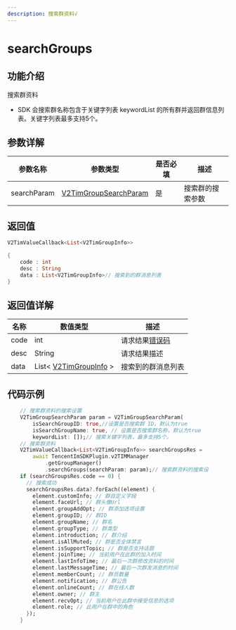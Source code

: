 ```yaml
---
description: 搜索群资料√
---
```


# searchGroups

## 功能介绍

搜索群资料

* SDK 会搜索群名称包含于关键字列表 keywordList 的所有群并返回群信息列表。关键字列表最多支持5个。

## 参数详解

| 参数名称        | 参数类型                                                                     | 是否必填 | 描述       |
| ----------- | ------------------------------------------------------------------------ | ---- | -------- |
| searchParam | [V2TimGroupSearchParam](../guan-jian-lei/group/v2timgroupsearchparam.md) | 是    | 搜索群的搜索参数 |

## 返回值

```dart
V2TimValueCallback<List<V2TimGroupInfo>>

{
    code : int
    desc : String
    data : List<V2TimGroupInfo>// 搜索到的群消息列表
}
```

## 返回值详解

| 名称   | 数值类型                                                               | 描述                                                             |
| ---- | ------------------------------------------------------------------ | -------------------------------------------------------------- |
| code | int                                                                | 请求结果[错误码](https://cloud.tencent.com/document/product/269/1671) |
| desc | String                                                             | 请求结果描述                                                         |
| data | List< [V2TimGroupInfo](../guan-jian-lei/group/v2timgroupinfo.md) > | 搜索到的群消息列表                                                      |

## 代码示例

```dart
    // 搜索群资料的搜索设置
    V2TimGroupSearchParam param = V2TimGroupSearchParam(
        isSearchGroupID: true,//设置是否搜索群 ID，默认为true
        isSearchGroupName: true, // 设置是否搜索群名称，默认为true
        keywordList: []);// 搜索关键字列表，最多支持5个。
    // 搜索群资料
    V2TimValueCallback<List<V2TimGroupInfo>> searchGroupsRes =
        await TencentImSDKPlugin.v2TIMManager
            .getGroupManager()
            .searchGroups(searchParam: param);// 搜索群资料的搜索设
    if (searchGroupsRes.code == 0) {
      // 搜索成功
      searchGroupsRes.data?.forEach((element) {
        element.customInfo; // 群自定义字段
        element.faceUrl; // 群头像Url
        element.groupAddOpt; // 群添加选项设置
        element.groupID; // 群ID
        element.groupName; // 群名
        element.groupType; // 群类型
        element.introduction; // 群介绍
        element.isAllMuted; // 群是否全体禁言
        element.isSupportTopic; // 群是否支持话题
        element.joinTime; // 当前用户在此群的加入时间
        element.lastInfoTime; // 最后一次群修改资料的时间
        element.lastMessageTime; // 最后一次群发消息的时间
        element.memberCount; // 群员数量
        element.notification; // 群公告
        element.onlineCount; // 群在线人数
        element.owner; // 群主
        element.recvOpt; // 当前用户在此群中接受信息的选项
        element.role; // 此用户在群中的角色
      });
    }
```
